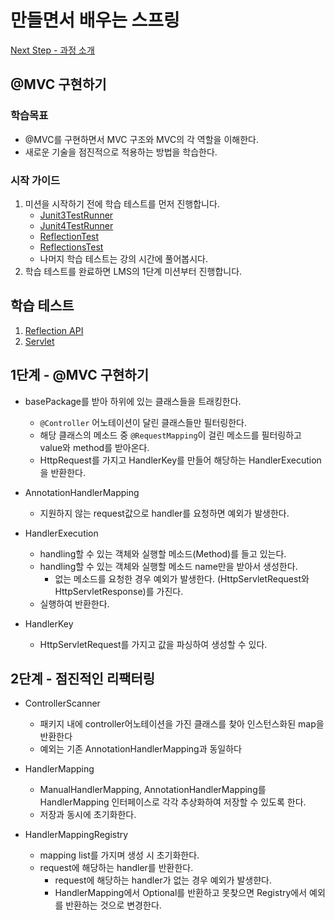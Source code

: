 # 만들면서 배우는 스프링
[Next Step - 과정 소개](https://edu.nextstep.camp/c/4YUvqn9V)

## @MVC 구현하기

### 학습목표
- @MVC를 구현하면서 MVC 구조와 MVC의 각 역할을 이해한다.
- 새로운 기술을 점진적으로 적용하는 방법을 학습한다.

### 시작 가이드
1. 미션을 시작하기 전에 학습 테스트를 먼저 진행합니다.
    - [Junit3TestRunner](study/src/test/java/reflection/Junit3TestRunner.java)
    - [Junit4TestRunner](study/src/test/java/reflection/Junit4TestRunner.java)
    - [ReflectionTest](study/src/test/java/reflection/ReflectionTest.java)
    - [ReflectionsTest](study/src/test/java/reflection/ReflectionsTest.java)
    - 나머지 학습 테스트는 강의 시간에 풀어봅시다.
2. 학습 테스트를 완료하면 LMS의 1단계 미션부터 진행합니다.

## 학습 테스트
1. [Reflection API](study/src/test/java/reflection)
2. [Servlet](study/src/test/java/servlet)

## 1단계 - @MVC 구현하기
- basePackage를 받아 하위에 있는 클래스들을 트래킹한다.
  - `@Controller` 어노테이션이 달린 클래스들만 필터링한다.
  - 해당 클래스의 메소드 중 `@RequestMapping`이 걸린 메소드를 필터링하고 value와 method를 받아온다.
  - HttpRequest를 가지고 HandlerKey를 만들어 해당하는 HandlerExecution을 반환한다.
- AnnotationHandlerMapping
  - 지원하지 않는 request값으로 handler를 요청하면 예외가 발생한다.

- HandlerExecution
  - handling할 수 있는 객체와 실행할 메소드(Method)를 들고 있는다.
  - handling할 수 있는 객체와 실행할 메소드 name만을 받아서 생성한다.
    - 없는 메소드를 요청한 경우 예외가 발생한다. (HttpServletRequest와 HttpServletResponse)를 가진다.
  - 실행하여 반환한다.
- HandlerKey
  - HttpServletRequest를 가지고 값을 파싱하여 생성할 수 있다.

## 2단계 - 점진적인 리팩터링
- ControllerScanner
  - 패키지 내에 controller어노테이션을 가진 클래스를 찾아 인스턴스화된 map을 반환한다
  - 예외는 기존 AnnotationHandlerMapping과 동일하다

- HandlerMapping
  - ManualHandlerMapping, AnnotationHandlerMapping를 HandlerMapping 인터페이스로 각각 추상화하여 저장할 수 있도록 한다.
  - 저장과 동시에 초기화한다.
- HandlerMappingRegistry
  - mapping list를 가지며 생성 시 초기화한다.
  - request에 해당하는 handler를 반환한다.
    - request에 해당하는 handler가 없는 경우 예외가 발생햔다.
    - HandlerMapping에서 Optional<Object>를 반환하고 못찾으면 Registry에서 예외를 반환하는 것으로 변경한다.
